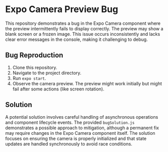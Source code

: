 # Expo Camera Preview Bug

This repository demonstrates a bug in the Expo Camera component where the preview intermittently fails to display correctly. The preview may show a blank screen or a frozen image.  This issue occurs inconsistently and lacks clear error messages in the console, making it challenging to debug.

## Bug Reproduction

1. Clone this repository.
2. Navigate to the project directory.
3. Run `expo start`.
4. Observe the camera preview. The preview might work initially but might fail after some actions (like screen rotation).

## Solution

A potential solution involves careful handling of asynchronous operations and component lifecycle events. The provided `bugSolution.js` demonstrates a possible approach to mitigation, although a permanent fix may require changes in the Expo Camera component itself. The solution focuses on ensuring the camera is properly initialized and that state updates are handled synchronously to avoid race conditions.
